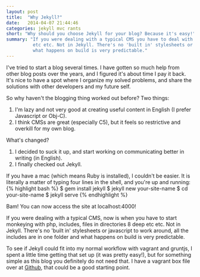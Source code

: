 ```yaml
---
layout: post
title:  "Why Jekyll?"
date:   2014-04-07 21:44:46
categories: jekyll mvc rants
short: "Why should you choose Jekyll for your blog? Because it's easy!"
summary: "If you were dealing with a typical CMS you have to deal with scripting languages, includes, files in directories 8 deep
          etc etc. Not in Jekyll. There's no 'built in' stylesheets or javascript to work around, all the includes are in one folder and
          what happens on build is very predictable."
---
```


I've tried to start a blog several times. I have gotten so much help from other blog posts over the years, and I figured
it's about time I pay it back. It's nice to have a spot where I organize my solved problems, and share the solutions with
other developers and my future self.

So why haven't the blogging thing worked out before? Two things:
1) I'm lazy and not very good at creating useful content in English (I prefer Javascript or Obj-C).
2) I think CMSs are great (especially C5), but it feels so restrictive and overkill for my own blog.

What's changed?
1) I decided to suck it up, and start working on communicating better in writing (in English).
2) I finally checked out Jekyll.

If you have a mac (which means Ruby is installed), I couldn't be easier. It is literally a matter of typing four lines
in the shell, and you're up and running:
{% highlight bash %}
$ gem install jekyll
$ jekyll new your-site-name
$ cd your-site-name
$ jekyll serve
{% endhighlight %}

Bam! You can now access the site at localhost:4000!

If you were dealing with a typical CMS, now is when you have to start monkeying with php, includes, files in directories 8 deep
etc etc. Not in Jekyll. There's no 'built in' stylesheets or javascript to work around, all the includes are in one folder and
what happens on build is very predictable.

To see if Jekyll could fit into my normal workflow with vagrant and gruntjs, I spent a little time getting that set up (it was pretty easy!),
but for something simple as this blog you definitely do not need that. I have a vagrant box file over at
[Github](https://github.com/SuperRunt/vagrant-grunt-jekyll), that could be a good starting point.
